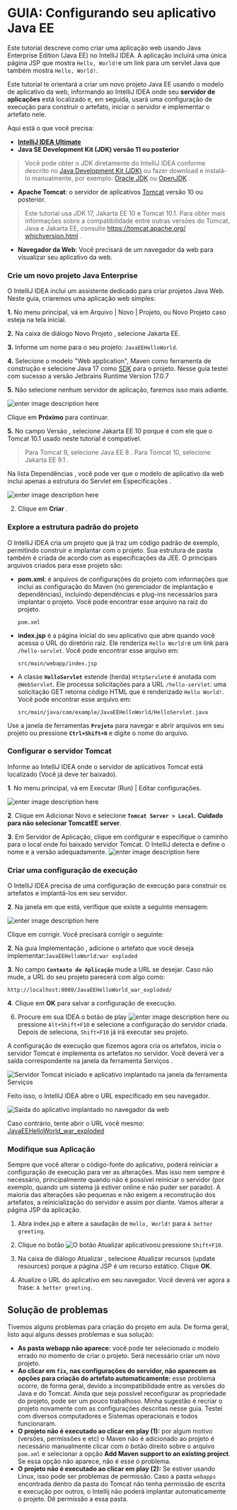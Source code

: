 # GUIA: Configurando seu aplicativo Java EE
Este tutorial descreve como criar uma aplicação web  usando Java Enterprise Edition (Java EE) no IntelliJ IDEA. A aplicação incluirá uma única página JSP que mostra `Hello, World!`e um link para um servlet Java que também mostra `Hello, World!`.

Este tutorial te orientará a criar um novo projeto Java EE usando o modelo de aplicativo da web, informando ao IntelliJ IDEA onde seu **servidor de aplicações** está localizado e, em seguida, usará uma configuração de execução para construir o artefato, iniciar o servidor e implementar o artefato nele.

Aqui está o que você precisa:

 - [**IntelliJ IDEA Ultimate**](https://github.com/IFPR-WebIII/roteiros/blob/main/licenca_estudante_jetbrains.md)
 - **Java SE Development Kit (JDK) versão 11 ou posterior**

> Você pode obter o JDK diretamente do IntelliJ IDEA conforme descrito no [Java Development Kit (JDK)](https://www.jetbrains.com/help/idea/sdk.html#jdk) ou fazer download e instalá-lo manualmente, por exemplo: [Oracle JDK](http://www.oracle.com/technetwork/java/javase/downloads/index.html) ou [OpenJDK](https://openjdk.java.net/) .

 - **Apache Tomcat**: o servidor de aplicativos [Tomcat](http://tomcat.apache.org/) versão 10 ou posterior.

> Este tutorial usa JDK 17, Jakarta EE 10 e Tomcat 10.1. Para obter mais informações sobre a compatibilidade entre outras versões do Tomcat, Java e Jakarta EE, consulte [https://tomcat.apache.org/ whichversion.html](https://tomcat.apache.org/whichversion.html) .

 - **Navegador da Web**: Você precisará de um navegador da web para visualizar seu aplicativo da web.

### Crie um novo projeto Java Enterprise﻿

O IntelliJ IDEA inclui um assistente dedicado para criar projetos Java Web. Neste guia, criaremos uma aplicação web simples:

**1.**  No menu principal, vá em Arquivo | Novo | Projeto, ou Novo Projeto caso esteja na tela inicial.

**2.**  Na caixa de diálogo Novo Projeto , selecione Jakarta EE.
    
**3.**  Informe um nome para o seu projeto:  `JavaEEHelloWorld`.
    
**4.**  Selecione o modelo "Web application",  Maven  como ferramenta de construção e selecione Java 17 como [SDK](https://www.jetbrains.com/help/idea/sdk.html) para o projeto. Nesse guia testei com sucesso a versão Jetbrains Runtime Version 17.0.7  

**5.**  Não selecione nenhum servidor de aplicação, faremos isso mais adiante.

![enter image description here](https://resources.jetbrains.com/help/img/idea/2023.3/java_enterprise_new_project_step_1_web.png)
    
Clique em **Próximo** para continuar.
    
**5.**  No campo Versão , selecione Jakarta EE 10 porque é com ele que o Tomcat 10.1 usado neste tutorial é compatível.
    
>Para Tomcat 9, selecione Java EE 8 . Para Tomcat 10, selecione Jakarta EE 9.1 .
    
Na lista Dependências , você pode ver que o modelo de aplicativo da web inclui apenas a estrutura do Servlet em Especificações .

![enter image description here](https://resources.jetbrains.com/help/img/idea/2023.3/java_enterprise_new_project_step_2_web_jakarta_10.png)    

    
2.  Clique em **Criar** .
    

### Explore a estrutura padrão do projeto﻿

O IntelliJ IDEA cria um projeto que já traz um código padrão de exemplo, permitindo construir e implantar com o projeto. Sua estrutura de pasta também é criada de acordo com as especificações da JEE. O principais arquivos criados para esse projeto são:

-   **pom.xml**: é arquivos de configurações do projeto com informações que inclui as configuração do Maven (no gerenciador de implantação e dependências), incluindo dependências e plug-ins necessários para implantar o projeto. Você pode encontrar esse arquivo na raiz do projeto.
    ```
    pom.xml
    ```
-   **index.jsp** é a página inicial do seu aplicativo que abre quando você acessa o URL do diretório raiz. Ele renderiza `Hello World!`e um link para `/hello-servlet`. Você pode encontrar esse arquivo em:
    
    ```
    src/main/webapp/index.jsp
    ```
    
-   A classe **`HelloServlet`** estende (herda) `HttpServlet`e é anotada com `@WebServlet`. Ele processa solicitações para a URL `/hello-servlet`: uma solicitação GET retorna código HTML que é renderizado `Hello World!`. Você pode encontrar esse arquivo em:
    
    ```
    src/main/java/com/example/JavaEEHelloWorld/HelloServlet.java
    ```
    
Use a janela de ferramentas **`Projeto`** para navegar e abrir arquivos em seu projeto ou pressione **`Ctrl+Shift+N`** e digite o nome do arquivo.

### Configurar o servidor Tomcat

Informe ao IntelliJ IDEA onde o servidor de aplicativos Tomcat está localizado (Você já deve ter baixado).

**1**.  No menu principal, vá em Executar (Run) | Editar configurações.    

![enter image description here](https://raw.githubusercontent.com/IFPR-WebIII/roteiros/main/imagens/config_server_1.png)

**2**.  Clique em Adicionar Novo e selecione **`Tomcat Server > Local`**. **Cuidado para não selecionar TomcatEE server**.
    
**3**.  Em Servidor de Aplicação, clique em configurar e especifique o caminho para o local onde foi baixado servidor Tomcat. O IntelliJ detecta e define o nome e a versão adequadamente.
![enter image description here](https://raw.githubusercontent.com/IFPR-WebIII/roteiros/main/imagens/config_server_2.png)

    
### Criar uma configuração de execução﻿

O IntelliJ IDEA precisa de uma configuração de execução para construir os artefatos e implantá-los em seu servidor.

**2**.  Na janela em que está, verifique que existe a seguinte mensagem:

![enter image description here](https://resources.jetbrains.com/help/img/idea/2023.3/rest_ws_glassfish_run_config_warning.png)
    
 Clique em corrigir. Você precisará corrigir o seguinte:
    
**2**.  Na guia Implementação , adicione o artefato que você deseja implementar:`JavaEEHelloWorld:war exploded`

**3**. No  campo **`Contexto de Aplicação`** mude a URL se desejar. Caso não mude, a URL do seu projeto parecerá com algo como:  
        
   ```http://localhost:8080/JavaEEHelloWorld_war_exploded/```
    
   
**4**. Clique em **OK** para salvar a configuração de execução.
    
6.  Procure em sua IDEA o botão de play ![enter image description here](https://resources.jetbrains.com/help/img/idea/2023.3/app.expui.run.run.svg) ou pressione `Alt+Shift+F10` e selecione a configuração do servidor criada. Depois de seleciona, `Shift+F10` já irá executar seu projeto.
        
A configuração de execução que fizemos agora cria os artefatos, inicia o servidor Tomcat e implementa os artefatos no servidor. Você deverá ver a saída correspondente na janela da ferramenta Serviços .

![Servidor Tomcat iniciado e aplicativo implantado na janela da ferramenta Serviços](https://resources.jetbrains.com/help/img/idea/2023.3/rest_ws_tomcat_run_tool_window.png "Servidor Tomcat iniciado e aplicativo implantado na janela da ferramenta Serviços")

Feito isso, o IntelliJ IDEA abre o URL especificado em seu navegador.

![Saída do aplicativo implantado no navegador da web](https://resources.jetbrains.com/help/img/idea/2023.3/rest_ws_tomcat_web_browser_output.png "Saída do aplicativo implantado no navegador da web")

Caso contrário, tente abrir o URL você mesmo: [JavaEEHelloWorld_war_exploded](JavaEEHelloWorld_war_exploded)

### Modifique sua Aplicação

Sempre que você alterar o código-fonte do aplicativo, poderá reiniciar a configuração de execução para ver as alterações. Mas isso nem sempre é necessário, principalmente quando não é possível reiniciar o servidor (por exemplo, quando um sistema já estiver online e não puder ser parado). A maioria das alterações são pequenas e não exigem a reconstrução dos artefatos, a reinicialização do servidor e assim por diante. Vamos alterar a página JSP da aplicação.

1.  Abra index.jsp e altere a saudação de `Hello, World!` para `A better greeting`.
    
2.  Clique no botão  ![O botão Atualizar aplicativo](https://resources.jetbrains.com/help/img/idea/2023.3/app-client.expui.javaee.updateRunningApplication.svg "O botão Atualizar aplicativo")ou pressione `Shift+F10`.
    
3.  Na caixa de diálogo Atualizar , selecione Atualizar recursos (update resources) porque a página JSP é um recurso estático. Clique **OK**.
    
4.  Atualize o URL do aplicativo em seu navegador. Você deverá ver agora a frase: `A better greeting.`
    
## Solução de problemas﻿

Tivemos alguns problemas para criação do projeto em aula. De forma geral, listo aqui alguns desses problemas e sua solução:

 - **As pasta webapp não aparece:** você pode ter selecionado o modelo errado no momento de criar o projeto. Será necessário criar um novo projeto.
 - **Ao clicar em `fix`, nas configurações do servidor, não aparecem as opções para criação do artefato automaticamente:** esse problema ocorre, de forma geral, devido a incompatibilidade entre as versões do Java e do Tomcat. Ainda que seja possível reconfigurar as propriedade do projeto, pode ser um pouco trabalhoso. Minha sugestão é recriar o projeto novamente com as configurações descritas nesse guia. Testei com diversos computadores e Sistemas operacionais e todos funcionaram.
 - **O projeto não é executado ao clicar em play (1):** por algum motivo (versões, permissões e etc) o Maven não é adicionado ao projeto é necessário manualmente clicar com o botão direito sobre o arquivo `pom.xml`  e selecionar a opção **Add Maven support to an existing project**. Se essa opção não aparece, não é esse o problema.
 - **O projeto não é executado ao clicar em play (2):** Se estiver usando Linux, isso pode ser problemas de permissão. Caso a pasta `webapps` encontrada dentro da pasta do Tomcat não tenha permissão de escrita e execução por outros, o Intellij não poderá implantar automaticamente o projeto. Dê permissão a essa pasta.

